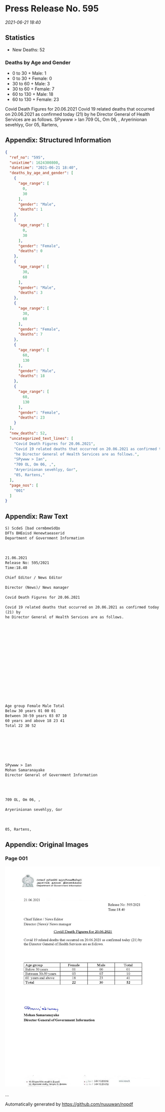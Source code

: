 
# Press Release No. 595
*2021-06-21 18:40*
## Statistics
* New Deaths: 52
### Deaths by Age and Gender
* 0 to 30 + Male: 1
* 0 to 30 + Female: 0
* 30 to 60 + Male: 3
* 30 to 60 + Female: 7
* 60 to 130 + Male: 18
* 60 to 130 + Female: 23


Covid Death Figures for 20.06.2021
Covid 19 related deaths that occurred on 20.06.2021 as confirmed today (21) by
he Director General of Health Services are as follows.
SPywww > Ian
709 OL, Om 06, ,
Aryerinionan sevehlyy, Gor
05, Rartens,

## Appendix: Structured Information
```json
{
  "ref_no": "595",
  "unixtime": 1624300800,
  "datetime": "2021-06-21 18:40",
  "deaths_by_age_and_gender": [
    {
      "age_range": [
        0,
        30
      ],
      "gender": "Male",
      "deaths": 1
    },
    {
      "age_range": [
        0,
        30
      ],
      "gender": "Female",
      "deaths": 0
    },
    {
      "age_range": [
        30,
        60
      ],
      "gender": "Male",
      "deaths": 3
    },
    {
      "age_range": [
        30,
        60
      ],
      "gender": "Female",
      "deaths": 7
    },
    {
      "age_range": [
        60,
        130
      ],
      "gender": "Male",
      "deaths": 18
    },
    {
      "age_range": [
        60,
        130
      ],
      "gender": "Female",
      "deaths": 23
    }
  ],
  "new_deaths": 52,
  "uncategorized_text_lines": [
    "Covid Death Figures for 20.06.2021",
    "Covid 19 related deaths that occurred on 20.06.2021 as confirmed today (21) by",
    "he Director General of Health Services are as follows.",
    "SPywww > Ian",
    "709 OL, Om 06, ,",
    "Aryerinionan sevehlyy, Gor",
    "05, Rartens,"
  ],
  "page_nos": [
    "001"
  ]
}
```

## Appendix: Raw Text
```text
S) ScdeS [bad cermbmeSdQo
DFTs BHEoisd Henewtaeaserid
Department of Government Information

 

21.06.2021
Release No: 595/2021
Time:18.40

Chief Editor / News Editor

Director (News)/ News manager

Covid Death Figures for 20.06.2021

Covid 19 related deaths that occurred on 20.06.2021 as confirmed today (21) by
he Director General of Health Services are as follows.

 

 

 

 

 

 

 

 

Age group Female Male Total
Below 30 years 01 00 01
Between 30-59 years 03 07 10
60 years and above 18 23 41
Total 22 30 52

 

 

 

SPywww > Ian
Mohan Samaranayake
Director General of Government Information

 
 

709 OL, Om 06, ,

Aryerinionan sevehlyy, Gor

   

05, Rartens,

```

## Appendix: Original Images

### Page 001

![page_no](https://raw.githubusercontent.com/nuuuwan/nopdf_data/main/nopdf.dgigovlk.ref595.page001.jpeg)
        

...

Automatically generated by https://github.com/nuuuwan/nopdf

    
    